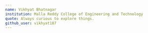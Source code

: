 ```yaml
---
name: Vikhyat Bhatnagar
institution: Malla Reddy College of Engineering and Technology
quote: Always curious to explore things.
github_user: vikhyat187
---
```

